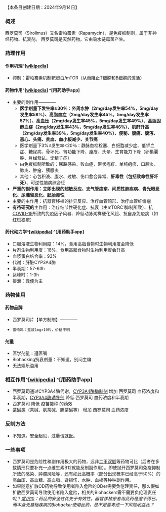 ﻿【本条目创建日期：2024年9月14日】
### 概述
西罗莫司（Sirolimus）又名雷帕霉素（Rapamycin），是免疫抑制剂，属于非神经药物、抗衰剂。
西罗莫司是天然药物，它由吸水链霉菌产生。
### 药理作用
#### 作用机理^[[wikipedia](https://en.wikipedia.org/wiki/Sirolimus#Pharmacodynamics)]
- 抑制：雷帕霉素机制靶蛋白/mTOR（从而阻止T细胞和B细胞的激活）
#### 药物作用^[[wikipedia](https://en.wikipedia.org/wiki/Sirolimus)] ^[用药助手app]
- 主要的副作用————
  - **医学剂量下发生率≥30％：外周水肿（2mg/day发生率54%，5mg/day发生率58%）、高脂血症（2mg/day发生率45%，5mg/day发生率57%）、高血压（2mg/day发生率45%，5mg/day发生率49%）、高胆固醇血症（2mg/day发生率43%，5mg/day发生率46%）、肌酐升高（2mg/day发生率39%，5mg/day发生率40%）、便秘、腹痛、腹泻、恶心、头痛、贫血、血小板减少、关节痛**
  - 医学剂量下3%≤发生率<20％：静脉血栓栓塞、白细胞减少症、低钾血症、糖尿病、骨坏死、肾功能下降、痤疮、头晕、生育能力下降（卵巢囊肿、月经紊乱、无精子症）
  - 由免疫抑制所致的：尿路感染、败血症、带状疱疹、单纯疱疹、口腔炎、肺炎、肿瘤、胰腺炎
  - 其他：心包积液、腹水、过敏、伤口愈合异常、**肝毒性（包括致命性肝坏死）**、可逆性脑病综合征
- **严重的副作用：立即出现的超敏反应、支气管痉挛、间质性肺疾病、青光眼恶化、尿潴留恶化、胚胎毒性**
- 主要的主作用：抗器官移植的排异反应、治疗血管畸形、治疗血管纤维瘤
- **有待研究的**主作用：治疗结节性硬化症、抗衰（由mTORC1抑制所致）、抗[COVID-19](https://en.wikipedia.org/wiki/COVID-19)所致的免疫因子风暴、降低动脉粥样硬化风险、抗自身免疫病（如红斑狼疮）
#### 药代动力学^[[wikipedia](https://en.wikipedia.org/wiki/Sirolimus)] ^[用药助手app]
- 口服溶液生物利用度：14%，食用高脂食物时生物利用度会降低
- 片剂生物利用度：18%，食用高脂食物时生物利用度会升高
- 血浆蛋白结合率：92%
- 代谢：肝脏CYP3A4酶
- 半衰期：57-63h
- 达峰时：1-3h
- 排泄：粪便为主
### 药物使用
#### 药物品牌
- 西罗莫司片【单方制剂】————
-     雷帕鸣：盒装1mg×10片，价格不明
#### 剂量
- 医学剂量：遵医嘱
- Biohacking抗衰剂量：不知道，别问主编
- 无法娱乐滥用
### 相互作用^[[wikipedia](https://en.wikipedia.org/wiki/Sirolimus)] ^[用药助手app]
- 西罗莫司通过CYP3A4酶代谢，[CYP3A4酶抑制剂](https://overspeed-wiki.github.io/DXM/#CYP3A4%E6%8A%91%E5%88%B6%E5%89%82) 增加 西罗莫司 血药浓度和半衰期，[CYP3A4酶诱导剂](https://overspeed-wiki.github.io/DXM/#CYP3A4%E8%AF%B1%E5%AF%BC%E5%89%82) 降低 西罗莫司 血药浓度和半衰期
- 西罗莫司 降低 疫苗接种 的药效
- [茶碱类](https://overspeed-wiki.github.io/drug/%E8%8C%B6%E7%A2%B1%E7%B1%BB%E8%8D%AF%E7%89%A9/)（茶碱、氨茶碱、胆茶碱等） 增加 西罗莫司 血药浓度
### 反制方法
- 不知道。安全起见，过量请就医。
### 一些事项
- 西罗莫司是危险性和副作用极大的药物，远非[二甲双胍](https://overspeed-wiki.github.io/drug/%E4%BA%8C%E7%94%B2%E5%8F%8C%E8%83%8D/)等药物可比（后者在多数情形只要补充一点维生素B12就能反制副作用）。即使抛开西罗莫司免疫抑制所致的感染、肿瘤风险等，还有如此高概率（部分出现概率已经高于50%）的高血压、高血糖、高血脂、肾损伤、水肿、血栓等种种副作用。
- 如果随意扩散OD药物导致使用者陷入危险的ODer需要负伦理责任，那么假如扩散西罗莫司导致使用者陷入危险，相关的Biohackers需不需要负伦理责任呢？*[常识10](https://overspeed-wiki.github.io/%E5%B8%B8%E8%AF%86/)：药品的安全性优先于有效性。器官移植患者用此药是迫不得已。而本身无基础疾病的Biohacker使用此药，是不是要考虑一下风险收益比？*

